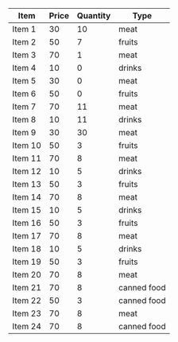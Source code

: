 |Item|Price|Quantity|Type|
|----|-----|--------|----|
|Item 1|30|10|meat|
|Item 2|50|7|fruits|
|Item 3|70|1|meat|
|Item 4|10|0|drinks|
|Item 5|30|0|meat|
|Item 6|50|0|fruits|
|Item 7|70|11|meat|
|Item 8|10|11|drinks|
|Item 9|30|30|meat|
|Item 10|50|3|fruits|
|Item 11|70|8|meat|
|Item 12|10|5|drinks|
|Item 13|50|3|fruits|
|Item 14|70|8|meat|
|Item 15|10|5|drinks|
|Item 16|50|3|fruits|
|Item 17|70|8|meat|
|Item 18|10|5|drinks|
|Item 19|50|3|fruits|
|Item 20|70|8|meat|
|Item 21|70|8|canned food|
|Item 22|50|3|canned food|
|Item 23|70|8|meat|
|Item 24|70|8|canned food|